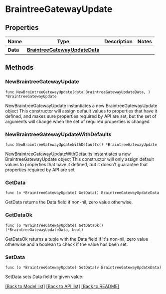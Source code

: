 # BraintreeGatewayUpdate

## Properties

Name | Type | Description | Notes
------------ | ------------- | ------------- | -------------
**Data** | [**BraintreeGatewayUpdateData**](BraintreeGatewayUpdateData.md) |  | 

## Methods

### NewBraintreeGatewayUpdate

`func NewBraintreeGatewayUpdate(data BraintreeGatewayUpdateData, ) *BraintreeGatewayUpdate`

NewBraintreeGatewayUpdate instantiates a new BraintreeGatewayUpdate object
This constructor will assign default values to properties that have it defined,
and makes sure properties required by API are set, but the set of arguments
will change when the set of required properties is changed

### NewBraintreeGatewayUpdateWithDefaults

`func NewBraintreeGatewayUpdateWithDefaults() *BraintreeGatewayUpdate`

NewBraintreeGatewayUpdateWithDefaults instantiates a new BraintreeGatewayUpdate object
This constructor will only assign default values to properties that have it defined,
but it doesn't guarantee that properties required by API are set

### GetData

`func (o *BraintreeGatewayUpdate) GetData() BraintreeGatewayUpdateData`

GetData returns the Data field if non-nil, zero value otherwise.

### GetDataOk

`func (o *BraintreeGatewayUpdate) GetDataOk() (*BraintreeGatewayUpdateData, bool)`

GetDataOk returns a tuple with the Data field if it's non-nil, zero value otherwise
and a boolean to check if the value has been set.

### SetData

`func (o *BraintreeGatewayUpdate) SetData(v BraintreeGatewayUpdateData)`

SetData sets Data field to given value.



[[Back to Model list]](../README.md#documentation-for-models) [[Back to API list]](../README.md#documentation-for-api-endpoints) [[Back to README]](../README.md)


